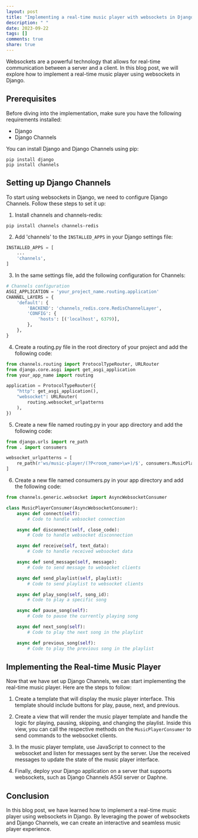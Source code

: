 ```yaml
---
layout: post
title: "Implementing a real-time music player with websockets in Django"
description: " "
date: 2023-09-22
tags: []
comments: true
share: true
---
```


Websockets are a powerful technology that allows for real-time communication between a server and a client. In this blog post, we will explore how to implement a real-time music player using websockets in Django.

## Prerequisites

Before diving into the implementation, make sure you have the following requirements installed:

- Django
- Django Channels

You can install Django and Django Channels using pip:

```shell
pip install django
pip install channels
```

## Setting up Django Channels

To start using websockets in Django, we need to configure Django Channels. Follow these steps to set it up:

1. Install channels and channels-redis:

```shell
pip install channels channels-redis
```

2. Add 'channels' to the `INSTALLED_APPS` in your Django settings file:

```python
INSTALLED_APPS = [
    ...
    'channels',
]
```

3. In the same settings file, add the following configuration for Channels:

```python
# Channels configuration
ASGI_APPLICATION = 'your_project_name.routing.application'
CHANNEL_LAYERS = {
    'default': {
        'BACKEND': 'channels_redis.core.RedisChannelLayer',
        'CONFIG': {
            'hosts': [('localhost', 6379)],
        },
    },
}
```

4. Create a routing.py file in the root directory of your project and add the following code:

```python
from channels.routing import ProtocolTypeRouter, URLRouter
from django.core.asgi import get_asgi_application
from your_app_name import routing

application = ProtocolTypeRouter({
    "http": get_asgi_application(),
    "websocket": URLRouter(
        routing.websocket_urlpatterns
    ),
})
```

5. Create a new file named routing.py in your app directory and add the following code:

```python
from django.urls import re_path
from . import consumers

websocket_urlpatterns = [
    re_path(r'ws/music-player/(?P<room_name>\w+)/$', consumers.MusicPlayerConsumer.as_asgi()),
]
```

6. Create a new file named consumers.py in your app directory and add the following code:

```python
from channels.generic.websocket import AsyncWebsocketConsumer

class MusicPlayerConsumer(AsyncWebsocketConsumer):
    async def connect(self):
        # Code to handle websocket connection

    async def disconnect(self, close_code):
        # Code to handle websocket disconnection

    async def receive(self, text_data):
        # Code to handle received websocket data

    async def send_message(self, message):
        # Code to send message to websocket clients

    async def send_playlist(self, playlist):
        # Code to send playlist to websocket clients

    async def play_song(self, song_id):
        # Code to play a specific song

    async def pause_song(self):
        # Code to pause the currently playing song

    async def next_song(self):
        # Code to play the next song in the playlist

    async def previous_song(self):
        # Code to play the previous song in the playlist
```

## Implementing the Real-time Music Player

Now that we have set up Django Channels, we can start implementing the real-time music player. Here are the steps to follow:

1. Create a template that will display the music player interface. This template should include buttons for play, pause, next, and previous.

2. Create a view that will render the music player template and handle the logic for playing, pausing, skipping, and changing the playlist. Inside this view, you can call the respective methods on the `MusicPlayerConsumer` to send commands to the websocket clients.

3. In the music player template, use JavaScript to connect to the websocket and listen for messages sent by the server. Use the received messages to update the state of the music player interface.

4. Finally, deploy your Django application on a server that supports websockets, such as Django Channels ASGI server or Daphne.

## Conclusion

In this blog post, we have learned how to implement a real-time music player using websockets in Django. By leveraging the power of websockets and Django Channels, we can create an interactive and seamless music player experience.